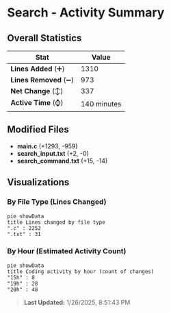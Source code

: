 # Search - Activity Summary 

## Overall Statistics

| Stat                   | Value                                                             |
| ---------------------- | ----------------------------------------------------------------- |
| **Lines Added** (➕)   | 1310                                          |
| **Lines Removed** (➖) | 973                                        |
| **Net Change** (↕)    | 337                |
| **Active Time** (⌚)   | 140 minutes |


## Modified Files
- **main.c** (+1293, -959)
- **search_input.txt** (+2, -0)
- **search_command.txt** (+15, -14)

## Visualizations

### By File Type (Lines Changed)

```mermaid
pie showData
title Lines changed by file type
".c" : 2252
".txt" : 31
```

### By Hour (Estimated Activity Count)

```mermaid
pie showData
title Coding activity by hour (count of changes)
"15h" : 8
"19h" : 28
"20h" : 48
```


> **Last Updated:** 1/26/2025, 8:51:43 PM